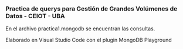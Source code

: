 ### Practica de querys para Gestión de Grandes Volúmenes de Datos - CEIOT - UBA

En el archivo practica1.mongodb se encuentran las consultas.

Elaborado en Visual Studio Code con el plugin MongoDB Playground